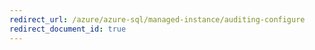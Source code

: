 ```yaml
---
redirect_url: /azure/azure-sql/managed-instance/auditing-configure
redirect_document_id: true
---
```

